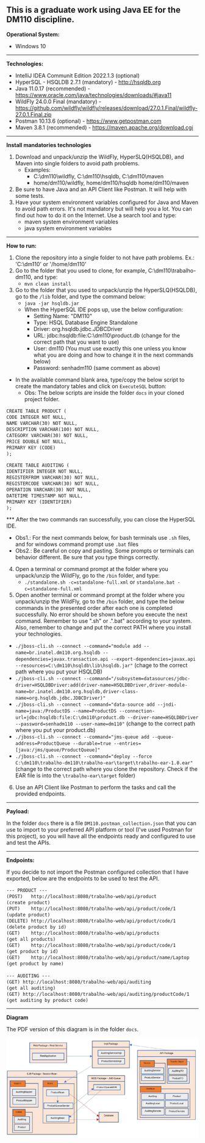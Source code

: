 ## This is a graduate work using Java EE for the DM110 discipline.

**Operational System:**

- Windows 10

---

**Technologies:**

- IntelliJ IDEA Communit Edition 2022.1.3 (optional)
- HyperSQL - HSQLDB 2.7.1 (mandatory) - http://hsqldb.org
- Java 11.0.17 (recommended) - https://www.oracle.com/java/technologies/downloads/#java11
- WildFly 24.0.0 Final (mandatory) - https://github.com/wildfly/wildfly/releases/download/27.0.1.Final/wildfly-27.0.1.Final.zip
- Postman 10.13.6 (optional) - https://www.getpostman.com
- Maven 3.8.1 (recommended) - https://maven.apache.org/download.cgi

---

**Install mandatories technologies**

1. Download and unpack/unzip the WildFly, HyperSLQ(HSQLDB), and Maven into single folders to avoid path problems.
   - Examples: 
     - C:\dm110\wildfly, C:\dm110\hsqldb, C:\dm110\maven
     - home/dm110/wildfly, home/dm110/hsqldb home/dm110/maven 
2. Be sure to have Java and an API Client like Postman. It will help with some tests.
3. Have your system environment variables configured for Java and Maven to avoid path errors. It's not mandatory but will help you a lot. You can find out how to do it on the Internet. Use a search tool and type:
   - maven system environment variables  
   - java system environment variables 

---

**How to run:**

1. Clone the repository into a single folder to not have path problems. Ex.: 'C:\dm110' or '/home/dm110'
2. Go to the folder that you used to clone, for example, C:\dm110\trabalho-dm110, and type:
   - `mvn clean install`
3. Go to the folder that you used to unpack/unzip the HyperSLQ(HSQLDB), go to the `/lib` folder, and type the command below:
   - `java -jar hsqldb.jar` 
   - When the HyperSQL IDE pops up, use the below configuration:
     - Setting Name: "DM110"
     - Type: HSQL Database Engine Standalone
     - Driver: org.hsqldb.jdbc.JDBCDriver
     - URL: jdbc:hsqldb:file:C:\dm110\product.db (change for the correct path that you want to use)
     - User: dm110 (You must use exactly this one unless you know what you are doing and how to change it in the next commands below)
     - Password: senhadm110 (same comment as above)
- In the available command blank area, type/copy the below script to create the mandatory tables and click on `ExecuteSQL` button:
  - Obs: The below scripts are inside the folder `docs` in your cloned project folder.
```
CREATE TABLE PRODUCT (
CODE INTEGER NOT NULL,
NAME VARCHAR(30) NOT NULL,
DESCRIPTION VARCHAR(100) NOT NULL,
CATEGORY VARCHAR(30) NOT NULL,
PRICE DOUBLE NOT NULL,
PRIMARY KEY (CODE)
);
```
```
CREATE TABLE AUDITING (
IDENTIFIER INTEGER NOT NULL,
REGISTERFROM VARCHAR(30) NOT NULL,
REGISTERCODE VARCHAR(30) NOT NULL,
OPERATION VARCHAR(30) NOT NULL,
DATETIME TIMESTAMP NOT NULL,
PRIMARY KEY (IDENTIFIER)
);
```
*** After the two commands ran successfully, you can close the HyperSQL IDE.

- Obs1.: For the next commands below, for bash terminals use `.sh` files, and for windows command prompt use `.bat` files
- Obs2.: Be careful on copy and pasting. Some prompts or terminals can behavior different. Be sure that you type things correctly.
4. Open a terminal or command prompt at the folder where you unpack/unzip the WildFly, go to the `/bin` folder, and type:  
   - `./standalone.sh -c=standalone-full.xml` or `standalone.bat -c=standalone-full.xml` 
5. Open another terminal or command prompt at the folder where you unpack/unzip the WildFly, go to the `/bin` folder, and type the below commands in the presented order after each one is completed successfully. No error should be shown before you execute the next command. Remember to use ".sh" or .".bat" according to your system. Also, remember to change and put the correct PATH where you install your technologies.
- `./jboss-cli.sh --connect --command="module add --name=br.inatel.dm110.org.hsqldb --dependencies=javax.transaction.api --export-dependencies=javax.api --resources=C:\dm110\hsqldb\lib\hsqldb.jar"` (chage to the correct path where you put your HSQLDB)
- `./jboss-cli.sh --connect --command="/subsystem=datasources/jdbc-driver=HSQLDBDriver:add(driver-name=HSQLDBDriver,driver-module-name=br.inatel.dm110.org.hsqldb,driver-class-name=org.hsqldb.jdbc.JDBCDriver)"`
- `./jboss-cli.sh --connect --command="data-source add --jndi-name=java:/ProductDS --name=ProductDS --connection-url=jdbc:hsqldb:file:C:\dm110\product.db --driver-name=HSQLDBDriver --password=senhadm110 --user-name=dm110"` (change to the correct path where you put your product.db)
- `./jboss-cli.sh --connect --command="jms-queue add --queue-address=ProductQueue --durable=true --entries=[java:/jms/queue/ProductQueue]"` 
- `./jboss-cli.sh --connect --command="deploy --force C:\dm110\trabalho-dm110\trabalho-ear\target\trabalho-ear-1.0.ear"` (change to the correct path where you clone the repository. Check if the EAR file is into the `\trabalho-ear\target` folder)

6. Use an API Client like Postman to perform the tasks and call the provided endpoints. 

---

**Payload:**

In the folder `docs` there is a file `DM110.postman_collection.json` that you can use to import to your preferred API platform or tool (I've used Postman for this project), so you will have all the endpoints ready and configured to use and test the APIs.

---

**Endpoints:**

If you decide to not import the Postman configured collection that I have exported, below are the endpoints to be used to test the API.

```
--- PRODUCT ---
(POST)   http://localhost:8080/trabalho-web/api/product             (create product)
(PUT)    http://localhost:8080/trabalho-web/api/product/code/1      (update product)
(DELETE) http://localhost:8080/trabalho-web/api/product/code/1      (delete product by id)
(GET)    http://localhost:8080/trabalho-web/api/products            (get all products)
(GET)    http://localhost:8080/trabalho-web/api/product/code/1      (get product by id)
(GET)    http://localhost:8080/trabalho-web/api/product/name/Laptop (get product by name)

--- AUDITING ---
(GET) http://localhost:8080/trabalho-web/api/auditing               (get all auditing)
(GET) http://localhost:8080/trabalho-web/api/auditing/productCode/1 (get auditing by product code)
```

---

**Diagram**

The PDF version of this diagram is in the folder `docs`.

![alt text](https://github.com/CarvalhoMarcelo/trabalho-dm110/blob/master/docs/diagrama_dm110.png)
